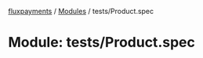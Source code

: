 [fluxpayments](../README.md) / [Modules](../modules.md) / tests/Product.spec

# Module: tests/Product.spec
